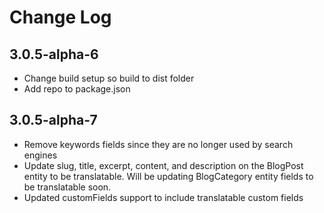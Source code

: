 # Change Log

## 3.0.5-alpha-6

- Change build setup so build to dist folder
- Add repo to package.json

## 3.0.5-alpha-7

- Remove keywords fields since they are no longer used by search engines
- Update slug, title, excerpt, content, and description on the BlogPost entity to be translatable.  Will be updating BlogCategory entity fields to be translatable soon.
- Updated customFields support to include translatable custom fields
